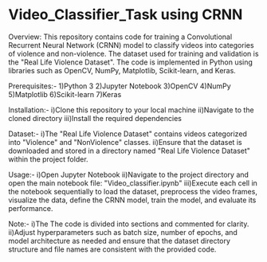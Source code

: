 # Video_Classifier_Task using CRNN
Overview:
This repository contains code for training a Convolutional Recurrent Neural Network (CRNN) model to classify videos into categories of violence and non-violence. The dataset used for training and validation is the "Real Life Violence Dataset". The code is implemented in Python using libraries such as OpenCV, NumPy, Matplotlib, Scikit-learn, and Keras.

Prerequisites:-
1)Python 3
2)Jupyter Notebook
3)OpenCV
4)NumPy
5)Matplotlib
6)Scikit-learn
7)Keras

Installation:-
i)Clone this repository to your local machine
ii)Navigate to the cloned directory
iii)Install the required dependencies

Dataset:-
i)The "Real Life Violence Dataset" contains videos categorized into "Violence" and "NonViolence" classes.
ii)Ensure that the dataset is downloaded and stored in a directory named "Real Life Violence Dataset" within the project folder.

Usage:-
i)Open Jupyter Notebook
ii)Navigate to the project directory and open the main notebook file: "Video_classifier.ipynb"
iii)Execute each cell in the notebook sequentially to load the dataset, preprocess the video frames, visualize the data, define the CRNN model, train the model, and evaluate its performance.

Note:-
i)The The code is divided into sections and commented for clarity.
ii)Adjust hyperparameters such as batch size, number of epochs, and model architecture as needed and ensure that the dataset directory structure and file names are consistent with the provided code.
